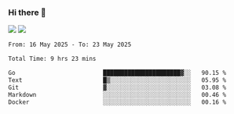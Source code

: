 ### Hi there 👋️

![](https://komarev.com/ghpvc/?username=Loner1024)
![](https://hit.yhype.me/github/profile?account_id=20189164)

<!--START_SECTION:waka-->

```txt
From: 16 May 2025 - To: 23 May 2025

Total Time: 9 hrs 23 mins

Go                         ██████████████████████▓░░   90.15 %
Text                       █▒░░░░░░░░░░░░░░░░░░░░░░░   05.95 %
Git                        ▓░░░░░░░░░░░░░░░░░░░░░░░░   03.08 %
Markdown                   ░░░░░░░░░░░░░░░░░░░░░░░░░   00.46 %
Docker                     ░░░░░░░░░░░░░░░░░░░░░░░░░   00.16 %
```

<!--END_SECTION:waka-->



